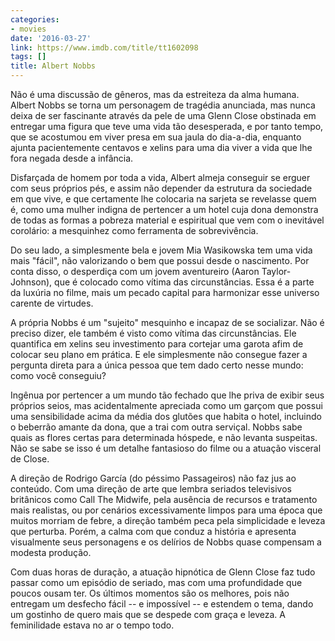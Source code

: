 ```yaml
---
categories:
- movies
date: '2016-03-27'
link: https://www.imdb.com/title/tt1602098
tags: []
title: Albert Nobbs
---
```


Não é uma discussão de gêneros, mas da estreiteza da alma humana. Albert Nobbs se torna um personagem de tragédia anunciada, mas nunca deixa de ser fascinante através da pele de uma Glenn Close obstinada em entregar uma figura que teve uma vida tão desesperada, e por tanto tempo, que se acostumou em viver presa em sua jaula do dia-a-dia, enquanto ajunta pacientemente centavos e xelins para uma dia viver a vida que lhe fora negada desde a infância. 

Disfarçada de homem por toda a vida, Albert almeja conseguir se erguer com seus próprios pés, e assim não depender da estrutura da sociedade em que vive, e que certamente lhe colocaria na sarjeta se revelasse quem é, como uma mulher indigna de pertencer a um hotel cuja dona demonstra de todas as formas a pobreza material e espiritual que vem com o inevitável corolário: a mesquinhez como ferramenta de sobrevivência.

Do seu lado, a simplesmente bela e jovem Mia Wasikowska tem uma vida mais "fácil", não valorizando o bem que possui desde o nascimento. Por conta disso, o desperdiça com um jovem aventureiro (Aaron Taylor-Johnson), que é colocado como vítima das circunstâncias. Essa é a parte da luxúria no filme, mais um pecado capital para harmonizar esse universo carente de virtudes.

A própria Nobbs é um "sujeito" mesquinho e incapaz de se socializar. Não é preciso dizer, ele também é visto como vítima das circunstâncias. Ele quantifica em xelins seu investimento para cortejar uma garota afim de colocar seu plano em prática. E ele simplesmente não consegue fazer a pergunta direta para a única pessoa que tem dado certo nesse mundo: como você conseguiu?

Ingênua por pertencer a um mundo tão fechado que lhe priva de exibir seus próprios seios, mas acidentalmente apreciada como um garçom que possui uma sensibilidade acima da média dos glutões que habita o hotel, incluindo o beberrão amante da dona, que a trai com outra serviçal. Nobbs sabe quais as flores certas para determinada hóspede, e não levanta suspeitas. Não se sabe se isso é um detalhe fantasioso do filme ou a atuação visceral de Close.

A direção de Rodrigo García (do péssimo Passageiros) não faz jus ao conteúdo. Com uma direção de arte que lembra seriados televisivos britânicos como Call The Midwife, pela ausência de recursos e tratamento mais realistas, ou por cenários excessivamente limpos para uma época que muitos morriam de febre, a direção também peca pela simplicidade e leveza que perturba. Porém, a calma com que conduz a história e apresenta visualmente seus personagens e os delírios de Nobbs quase compensam a modesta produção.

Com duas horas de duração, a atuação hipnótica de Glenn Close faz tudo passar como um episódio de seriado, mas com uma profundidade que poucos ousam ter. Os últimos momentos são os melhores, pois não entregam um desfecho fácil -- e impossível -- e estendem o tema, dando um gostinho de quero mais que se despede com graça e leveza. A feminilidade estava no ar o tempo todo.